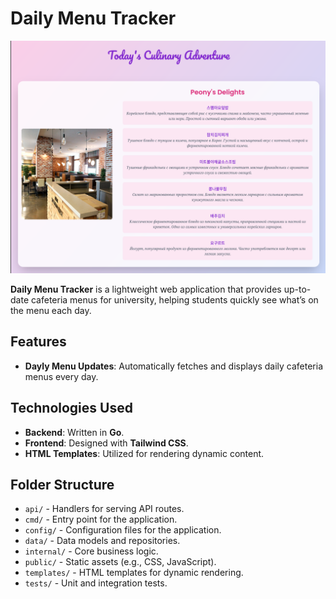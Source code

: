 # Daily Menu Tracker

![Daily Menu Tracker Banner](./public/img/main-page-demo.png)

**Daily Menu Tracker** is a lightweight web application that provides up-to-date cafeteria menus for university, helping students quickly see what’s on the menu each day.

## Features

- **Dayly Menu Updates**: Automatically fetches and displays daily cafeteria menus every day.

## Technologies Used

- **Backend**: Written in **Go**.
- **Frontend**: Designed with **Tailwind CSS**.
- **HTML Templates**: Utilized for rendering dynamic content.

## Folder Structure

- `api/` - Handlers for serving API routes.
- `cmd/` - Entry point for the application.
- `config/` - Configuration files for the application.
- `data/` - Data models and repositories.
- `internal/` - Core business logic.
- `public/` - Static assets (e.g., CSS, JavaScript).
- `templates/` - HTML templates for dynamic rendering.
- `tests/` - Unit and integration tests.
